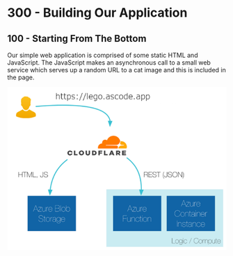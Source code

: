 # 300 - Building Our Application

## 100 - Starting From The Bottom
Our simple web application is comprised of some static HTML and JavaScript. The JavaScript makes an asynchronous call to a small web service which serves up a random URL to a cat image and this is included in the page.

![LEGO-as-Code Architecture.](../images/lego-as-code-architecture.png)
